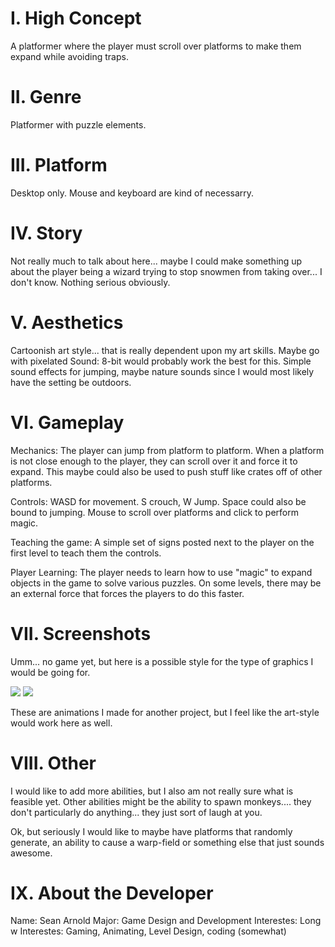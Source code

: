 # I. High Concept #
A platformer where the player must scroll over platforms 
to make them expand while avoiding traps.
	
# II. Genre #
Platformer with puzzle elements.
	
# III. Platform #
Desktop only. Mouse and keyboard are kind of necessarry.
	
# IV. Story #
Not really much to talk about here... maybe I could make 
something up about the player being a wizard trying to stop 
snowmen from taking over... I don't know. Nothing serious 
obviously.
	
# V. Aesthetics #
Cartoonish art style... that is really dependent upon my 
art skills. Maybe go with pixelated
Sound: 8-bit would probably work the best for this. Simple 
sound effects for jumping, maybe nature sounds since 
I would most likely have the setting be outdoors.
	
# VI. Gameplay #
Mechanics: The player can jump from platform to platform. 
When a platform is not close enough to the player, they 
can scroll over it and force it to expand. This maybe 
could also be used to push stuff like crates off of other
platforms.

Controls: WASD for movement. S crouch, W Jump. Space 
could also be bound to jumping. Mouse to scroll over 
platforms and click to perform magic.

Teaching the game: A simple set of signs posted next 
to the player on the first level to teach them the
controls.

Player Learning: The player needs to learn how to use 
"magic" to expand objects in the game to solve various
puzzles. On some levels, there may be an external force 
that forces the players to do this faster.
	
# VII. Screenshots #
Umm... no game yet, but here is a possible style for the 
type of graphics I would be going for.

![](https://mir-s3-cdn-cf.behance.net/project_modules/disp/ee192a56305671.59a8938a4a9ee.gif)
![](https://mir-s3-cdn-cf.behance.net/project_modules/disp/4b8de156305671.59a8938a48e5c.gif)

These are animations I made for another project, 
but I feel like the art-style would work here as well.

# VIII. Other #
I would like to add more abilities, but I also am not really
sure what is feasible yet. Other abilities might be the ability
to spawn monkeys.... they don't particularly do anything... 
they just sort of laugh at you.

Ok, but seriously I would like to maybe have platforms that 
randomly generate, an ability to cause a warp-field or something 
else that just sounds awesome.

# IX. About the Developer #
Name: Sean Arnold
Major: Game Design and Development
Interestes: Long w
Interestes: Gaming, Animating, Level Design, coding (somewhat)
